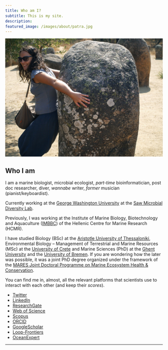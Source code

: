 ```yaml
---
title: Who am I? 
subtitle: This is my site.
description: 
featured_image: /images/about/patra.jpg
---
```


![](/images/about/Menir.jpg)

## Who I am 

I am a marine biologist, microbial ecologist, *part-time* bioinformatician, post doc researcher, diver, *wannabe* writer, *former* musician (pianist/keyboardist).  

Currently working at the [George Washington University](https://biology.columbian.gwu.edu/christina-pavloudi) at the [Saw Microbial Diversity Lab](https://sawlab.org/).

Previously, I was working at the Institute of Marine Biology, Biotechnology and Aquaculture ([IMBBC](https://imbbc.hcmr.gr/user/cpavloud/)) of the Hellenic Centre for Marine Research (HCMR). 

I have studied Biology (BSc) at the [Aristotle University of Thessaloniki](https://www.bio.auth.gr/en), Environmental Biology – Management of Terrestrial and Marine Resources (MSc) at the [University of Crete](http://envbio.biology.uoc.gr/) and Marine Sciences (PhD) at the [Ghent University](https://www.marinebiology.ugent.be/) and the [University of Bremen](https://www.uni-bremen.de/en/microecophys). If you are wondering how the later was possible, it was a joint PhD degree organized under the framework of the [MARES Joint Doctoral Programme on Marine Ecosystem Health & Conservation](http://econsortprd.ugent.be/index.asp?p=1840&a=1840).

You can find me in, almost, all the relevant platforms that scientists use to interact with each other (and keep their *scores*). 
* [Twitter](https://twitter.com/cpavloud)
* [LinkedIn](https://www.linkedin.com/in/christinapavloudi/)
* [ResearchGate](https://www.researchgate.net/profile/Christina_Pavloudi)
* [Web of Science](https://www.webofscience.com/wos/author/record/1120322)
* [Scopus](https://www.scopus.com/authid/detail.uri?authorId=54941355800)
* [ORCID](https://orcid.org/0000-0001-5106-6067)
* [GoogleScholar](https://scholar.google.com/citations?user=3zs1rNkAAAAJ&hl=en&oi=ao)
* [Loop-Frontiers](https://loop.frontiersin.org/people/48900/overview)
* [OceanExpert](https://oceanexpert.org/expert/cpavloud)

---

